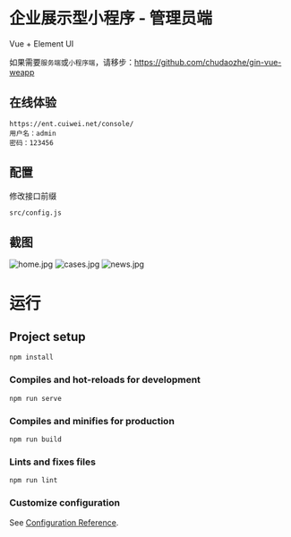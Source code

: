 # 企业展示型小程序 - 管理员端

Vue + Element UI

如果需要`服务端`或`小程序端`，请移步：https://github.com/chudaozhe/gin-vue-weapp

## 在线体验
```
https://ent.cuiwei.net/console/
用户名：admin
密码：123456
```

## 配置
修改接口前缀
```
src/config.js
```

## 截图

![home.jpg](https://ent.cuiwei.net/screenshots/user/home.jpg)
![cases.jpg](https://ent.cuiwei.net/screenshots/user/cases.jpg)
![news.jpg](https://ent.cuiwei.net/screenshots/user/news.jpg)

# 运行

## Project setup
```
npm install
```

### Compiles and hot-reloads for development
```
npm run serve
```

### Compiles and minifies for production
```
npm run build
```

### Lints and fixes files
```
npm run lint
```

### Customize configuration
See [Configuration Reference](https://cli.vuejs.org/config/).
